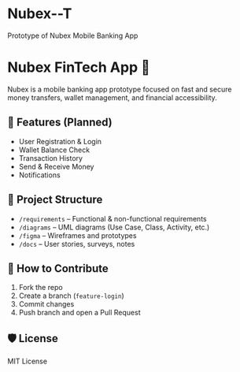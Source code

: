 # Nubex--T
Prototype of Nubex Mobile Banking App
# Nubex FinTech App 💸

Nubex is a mobile banking app prototype focused on fast and secure money transfers, wallet management, and financial accessibility.

## 🔧 Features (Planned)
- User Registration & Login
- Wallet Balance Check
- Transaction History
- Send & Receive Money
- Notifications

## 📁 Project Structure
- `/requirements` – Functional & non-functional requirements
- `/diagrams` – UML diagrams (Use Case, Class, Activity, etc.)
- `/figma` – Wireframes and prototypes
- `/docs` – User stories, surveys, notes

## 📌 How to Contribute
1. Fork the repo
2. Create a branch (`feature-login`)
3. Commit changes
4. Push branch and open a Pull Request

## 🛡️ License
MIT License
